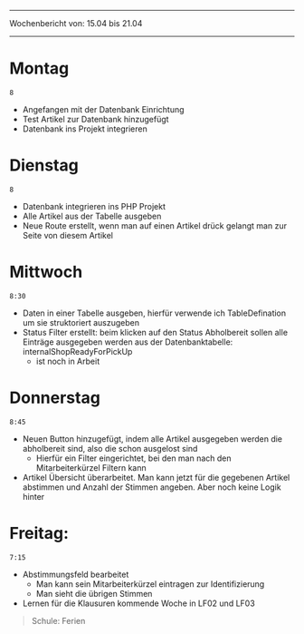 
--- 
Wochenbericht von: 15.04 bis 21.04    

--- 
# Montag
`8`
- Angefangen mit der Datenbank Einrichtung
- Test Artikel zur Datenbank hinzugefügt
- Datenbank ins Projekt integrieren
# Dienstag
`8`
- Datenbank integrieren ins PHP Projekt
- Alle Artikel aus der Tabelle ausgeben
- Neue Route erstellt, wenn man auf einen Artikel drück gelangt man zur Seite von diesem Artikel
# Mittwoch
`8:30`
- Daten in einer Tabelle ausgeben, hierfür verwende ich TableDefination um sie struktoriert auszugeben
- Status Filter erstellt: beim klicken auf den Status Abholbereit sollen alle Einträge ausgegeben werden aus der Datenbanktabelle: internalShopReadyForPickUp
	- ist noch in Arbeit

# Donnerstag
`8:45`
 - Neuen Button hinzugefügt, indem alle Artikel ausgegeben werden die abholbereit sind, also die schon ausgelost sind
	 - Hierfür ein Filter eingerichtet, bei den man nach den Mitarbeiterkürzel Filtern kann	
-  Artikel Übersicht überarbeitet. Man kann jetzt für die gegebenen Artikel abstimmen und Anzahl der Stimmen angeben. Aber noch keine Logik hinter
# Freitag:
`7:15`
- Abstimmungsfeld bearbeitet
	- Man kann sein Mitarbeiterkürzel eintragen zur Identifizierung
	- Man sieht die übrigen Stimmen
- Lernen für die Klausuren kommende Woche in LF02 und LF03


> Schule: Ferien